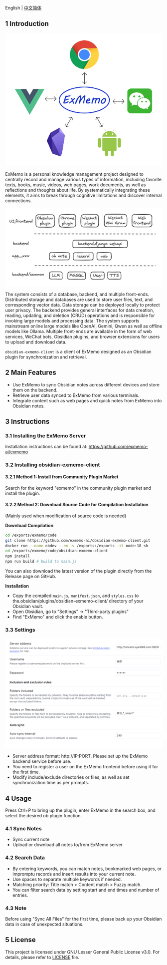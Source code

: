 English | [中文简体](./README_cn.md)

## 1 Introduction

![](./images/img1.png)

ExMemo is a personal knowledge management project designed to centrally record and manage various types of information, including favorite texts, books, music, videos, web pages, work documents, as well as reflections and thoughts about life. By systematically integrating these elements, it aims to break through cognitive limitations and discover internal connections.

![](./images/img2.png)

The system consists of a database, backend, and multiple front-ends. Distributed storage and databases are used to store user files, text, and corresponding vector data. Data storage can be deployed locally to protect user privacy. The backend provides general interfaces for data creation, reading, updating, and deletion (CRUD) operations and is responsible for invoking large models and processing data. The system supports mainstream online large models like OpenAI, Gemini, Qwen as well as offline models like Ollama. Multiple front-ends are available in the form of web services, WeChat bots, Obsidian plugins, and browser extensions for users to upload and download data.

`obsidian-exmemo-client` is a client of ExMemo designed as an Obsidian plugin for synchronization and retrieval.

## 2 Main Features

* Use ExMemo to sync Obsidian notes across different devices and store them on the backend.
* Retrieve user data synced to ExMemo from various terminals.
* Integrate content such as web pages and quick notes from ExMemo into Obsidian notes.

## 3 Instructions

### 3.1 Installing the ExMemo Server

Installation instructions can be found at: https://github.com/exmemo-ai/exmemo

### 3.2 Installing obsidian-exmemo-client

#### 3.2.1 Method 1: Install from Community Plugin Market

Search for the keyword "exmemo" in the community plugin market and install the plugin.

#### 3.2.2 Method 2: Download Source Code for Compilation Installation

(Mainly used when modification of source code is needed)

**Download Compilation**

```bash
cd /exports/exmemo/code
git clone https://github.com/exmemo-ai/obsidian-exmemo-client.git
docker run --name obdev --rm -v /exports:/exports -it node:18 sh
cd /exports/exmemo/code/obsidian-exmemo-client
npm install
npm run build # build to main.js
```

You can also download the latest version of the plugin directly from the Release page on GitHub.

**Installation**

* Copy the compiled `main.js`, `manifest.json`, and `styles.css` to the.obsidian/plugins/obsidian-exmemo-client/ directory of your Obsidian vault.
* Open Obsidian, go to "Settings" -> "Third-party plugins"
* Find "ExMemo" and click the enable button.

### 3.3 Settings

![](./images/img3.png)

- Server address format: http://IP:PORT. Please set up the ExMemo backend service before use.
- You need to register a user on the ExMemo frontend before using it for the first time.
- Modify include/exclude directories or files, as well as set synchronization time as per prompts.

## 4 Usage

Press Ctrl+P to bring up the plugin, enter ExMemo in the search box, and select the desired ob plugin function.

### 4.1 Sync Notes

* Sync current note
* Upload or download all notes to/from ExMemo server

### 4.2 Search Data

* By entering keywords, you can match notes, bookmarked web pages, or impromptu records and insert results into your current note.
* Use spaces to separate multiple keywords if needed.
* Matching priority: Title match > Content match > Fuzzy match.
* You can filter search data by setting start and end times and number of entries.

### 4.3 Note

Before using "Sync All Files" for the first time, please back up your Obsidian data in case of unexpected situations.

## 5 License

This project is licensed under GNU Lesser General Public License v3.0. For details, please refer to [LICENSE](./LICENSE) file.